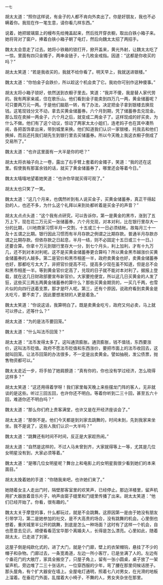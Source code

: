    一七 

   胡太太道：“照你这样说，有金子的人都不肯向外卖出了。你是好朋友，我也不必瞒着你。我现在作一笔生意，请你看几样东西。”

   说着，她把玻璃窗上的幔布先给掩盖起来，然后找开穿衣橱，取出白铁小箱子来。她将背对了窗户，捧着白铁小箱子朝了电灯，然后向魏太太招了两招手。

   魏太太会意走了过去。她将小铁箱的锁打开，掀开盖来，黄光外射，让魏太太吃了一惊。里面有四只金镯子，两串金链子，十几枚金戒指。因道：“这都是你收买的吗？”

   胡太太笑道：“若是我收买的，我就不给你看了。明天早上，我就送进银楼。”

   魏太太道：“你怕金子会跌价，所以趁这个机会卖了它。我劝你可别作这种傻事。”

   胡太太将小箱子锁好，依然送到衣橱子里去。笑道：“我并不傻，我是替人家代劳的。我有两家亲戚，住在歌乐山。他们看到金子能卖到四万几一两，黄金储蓄呢？可只要两万元一两。于是他们脑筋一转，有了办法，决定把金子拿到银楼去换现钱。这笔现钱分文不动，拿去买黄金储蓄券。六个月到期，凭了储蓄券去兑现金。那么现在卖掉一两金子，六个月之后，就变成二两金子了。这样现成的好买卖，为什么不做。他们有了这个动议，惊动了两家太太小姐们，连老妈子也在其中凑热闹，各把首饰拿出来，带到城里来换。他们知道我们认识一家银楼，托我去和他们换掉，而且还托我们胡先生到银行里去买储蓄券。所以今天晚上我这衣橱子倒成了交易所了。”

   魏太太道：“也许这里面有一大半是你的吧？”

   胡太太将衣袖子向上一卷，露出了右手臂上套着的金镯子，笑道：“我的还在这里。假使我有那富余钱的话，就买了黄金储蓄券了，哪里还会等着今日。”

   魏太太嘻嘻地望着她笑道：“也许你早就买得可观了。”

   胡太太也只笑了一笑。

   魏太太道：“这几个月来，也偶然听到有人说买金子，买黄金储蓄券，真正干得起劲的人，也还不多，为什么这个礼拜以来到处都听着是买金子的声音？”

   胡太太点点头道：“这个我有点研究，可以告诉你，第一是黄金的黑市，涨到了五万上下，现在花二万元买一张储蓄券，六个月兑现，对本对利，比在银行里存大一分的比期，（川地商家习惯半月一交割，十五或三十一日必须结帐。故每月三十一及十五谓之比期。银行因此习惯而有半月存款之例谓之比期存款。普通半月存款亦谓之比期存款。但依存款之日起息，半月一结，则不必固定十五日或三十一日。）还要合算。你拿十万元到银行里存大一分，到七个月头，利上加利，才有十九万几，还不到对本对利呢。这不是买黄金储蓄券更合算吗？所以黄金黑市越涨价买黄金储蓄券的人越多。第二是官价和黑市相差一半，政府卖黄金也好，卖黄金储蓄券也好，那都吃亏太大了。非把官价提高不可。提高多少现在虽不知道，但是总不会和黑市相差一半。等到黄金官价定高了，兑现的日子就不能对本对利了。据报上登载，就在这几日财政部要宣布新官价。大家要抢便宜，所以这几日买黄金的人发了狂，这些买三两五两黄金储蓄券的算什么？那些买黄金期货的，一买几千两，也雪片似的向四行送着支票，那才是吓人呢。第三，还有个原因，说政府看到卖黄金是太吃亏，要不卖了，因此要想发财的人更是着急。”

   魏太太笑道：“你说这话，我算明白了。既是卖黄金吃亏，政府又何必卖，马上就可以停止，还等什么？”

   胡太太道：“为的是法币要回笼。”

   魏太太道：“什么叫法币回笼？”

   胡太太道：“法币发得太多了。这叫通货膨胀。通货膨胀，钱不值钱，东西要涨价，这叫法币贬值。政府不愿法币贬值和东西涨价，要把市面上的法币收回去，这就叫回笼。让法币回笼的办法很多，不一定是出卖黄金。譬如抽税，发公债票，抛售物资都可以。”

   魏太太走近一步，将手拍了她肩膀道：“真有你的，你也没有学过经济，怎么晓得这样多？”

   胡太太笑道：“这还用得着学呀！我们家里每天晚上来些摆龙门阵的客人，无非就谈的是这些。听过三回五回，也许你还不明白。等着你听到二三十回，甚至五六十回，难道你还不明白吗？”

   魏太太道：“那么你们府上贵客满堂，也许又是在开经济座谈会了。”

   胡太太道：“那倒不是。他们今天都是到刘家去跳舞的，时间未到，先到我家来坐坐。我不是说了，这些人我们认识一大半吗？”

   魏太太道：“跳舞还有时间不时间，反正是大家趁热闹。”

   胡太太道：“自然是这样的，不过人马未曾到齐，大家就得等上一等，尤其是几位女明星没有到，大家必须等着。”

   魏太太道：“是哪几位女明星呢？舞台上和电影上的女明星我很少看到她们的本来面目。”

   胡太太挽着她的手道：“你随我来吧，也许她们来了。”

   她随着女主人走出门时，隔壁那客室里的欢笑声，已经停止。那边洋楼里，留声机用扩大器放着音乐片子，响声由窗子缝里和门缝里传播了出来。胡太太笑道：“他们已经开始了。你看，很有趣的。”

   魏太太关于摩登的事，什么都玩过，就是不会跳舞。这原因第一是由于她没有朋友引带学习，第二是她参加的社交，是不大高贵的场合，没有跳舞的机会。心里倒也想着，重庆城里半公开的跳舞，到底是怎么一种场面？这时有了这样一个机会，自也愿意去见识。顺便看看范宝华那个离婚夫人，长得是怎么漂亮。心里如此，随着胡太太，已走进了刘家。

   这屋子倒是纯欧化式的，进了大门，就是个门廊，壁上的衣架帽钩，悬挂了不少的帽子和杂物。门廊过去，一条宽甬道，左边一所小客厅，已是坐满了人的。左边有个垂花门的大敞厅，家具全搬空了，只屋子角上，留有一张小圆桌，桌子放了一架留声机，旁边堆了二三十张话片。一位穿西服的少年，弯了腰在那里伺候话匣子。那头屋角，有个扩大器安在墙上。全屋电灯通明，照着七八对男女，在光滑的地板上溜着。在垂花门外面，乱摆着大小椅子，不舞的人，男女夹杂坐在那里。


